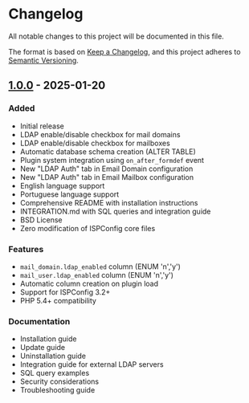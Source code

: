 # Changelog

All notable changes to this project will be documented in this file.

The format is based on [Keep a Changelog](https://keepachangelog.com/en/1.0.0/),
and this project adheres to [Semantic Versioning](https://semver.org/spec/v2.0.0.html).

## [1.0.0] - 2025-01-20

### Added
- Initial release
- LDAP enable/disable checkbox for mail domains
- LDAP enable/disable checkbox for mailboxes
- Automatic database schema creation (ALTER TABLE)
- Plugin system integration using `on_after_formdef` event
- New "LDAP Auth" tab in Email Domain configuration
- New "LDAP Auth" tab in Email Mailbox configuration
- English language support
- Portuguese language support
- Comprehensive README with installation instructions
- INTEGRATION.md with SQL queries and integration guide
- BSD License
- Zero modification of ISPConfig core files

### Features
- `mail_domain.ldap_enabled` column (ENUM 'n','y')
- `mail_user.ldap_enabled` column (ENUM 'n','y')
- Automatic column creation on plugin load
- Support for ISPConfig 3.2+
- PHP 5.4+ compatibility

### Documentation
- Installation guide
- Update guide
- Uninstallation guide
- Integration guide for external LDAP servers
- SQL query examples
- Security considerations
- Troubleshooting guide

[1.0.0]: https://github.com/seu-usuario/ispconfig3-ldap-auth-addon/releases/tag/v1.0.0
